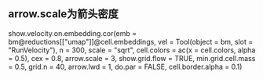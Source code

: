
## arrow.scale为箭头密度
show.velocity.on.embedding.cor(emb = bm@reductions[["umap"]]@cell.embeddings, vel = Tool(object = bm, 
                                                                                         slot = "RunVelocity"), n = 300, scale = "sqrt", cell.colors = ac(x = cell.colors, alpha = 0.5), 
                               cex = 0.8, arrow.scale = 3, show.grid.flow = TRUE, min.grid.cell.mass = 0.5, grid.n = 40, arrow.lwd = 1, 
                               do.par = FALSE, cell.border.alpha = 0.1)
